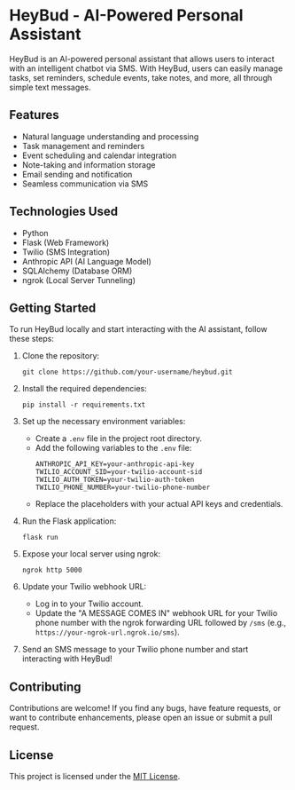 # HeyBud - AI-Powered Personal Assistant

HeyBud is an AI-powered personal assistant that allows users to interact with an intelligent chatbot via SMS. With HeyBud, users can easily manage tasks, set reminders, schedule events, take notes, and more, all through simple text messages.

## Features

- Natural language understanding and processing
- Task management and reminders
- Event scheduling and calendar integration
- Note-taking and information storage
- Email sending and notification
- Seamless communication via SMS

## Technologies Used

- Python
- Flask (Web Framework)
- Twilio (SMS Integration)
- Anthropic API (AI Language Model)
- SQLAlchemy (Database ORM)
- ngrok (Local Server Tunneling)

## Getting Started

To run HeyBud locally and start interacting with the AI assistant, follow these steps:

1. Clone the repository:
   ```
   git clone https://github.com/your-username/heybud.git
   ```

2. Install the required dependencies:
   ```
   pip install -r requirements.txt
   ```

3. Set up the necessary environment variables:
   - Create a `.env` file in the project root directory.
   - Add the following variables to the `.env` file:
     ```
     ANTHROPIC_API_KEY=your-anthropic-api-key
     TWILIO_ACCOUNT_SID=your-twilio-account-sid
     TWILIO_AUTH_TOKEN=your-twilio-auth-token
     TWILIO_PHONE_NUMBER=your-twilio-phone-number
     ```
   - Replace the placeholders with your actual API keys and credentials.

4. Run the Flask application:
   ```
   flask run
   ```

5. Expose your local server using ngrok:
   ```
   ngrok http 5000
   ```

6. Update your Twilio webhook URL:
   - Log in to your Twilio account.
   - Update the "A MESSAGE COMES IN" webhook URL for your Twilio phone number with the ngrok forwarding URL followed by `/sms` (e.g., `https://your-ngrok-url.ngrok.io/sms`).

7. Send an SMS message to your Twilio phone number and start interacting with HeyBud!

## Contributing

Contributions are welcome! If you find any bugs, have feature requests, or want to contribute enhancements, please open an issue or submit a pull request.

## License

This project is licensed under the [MIT License](LICENSE).
